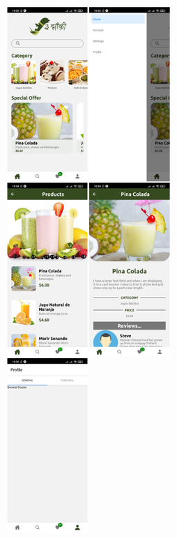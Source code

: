 <img src="./assets/Home.jpg" height="400">
<img src="./assets/Drawer.jpg" height="400">
<img src="./assets/ProductsList.jpg" height="400">
<img src="./assets/ProductDetail.jpg" height="400">
<img src="./assets/TopDrawer.jpg" height="400">
